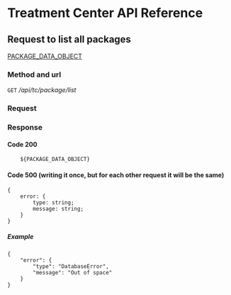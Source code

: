 # Treatment Center API Reference


## Request to list all packages

 [PACKAGE_DATA_OBJECT](data_objects.md)

### Method and url
`GET` */api/tc/package/list*

### Request

### Response
#### Code 200
```
    ${PACKAGE_DATA_OBJECT}
```


#### Code 500 (writing it once, but for each other request it will be the same)
```
{
    error: {
        type: string;
        message: string;
    }
}
```

##### Example
```
{
    "error": {
        "type": "DatabaseError",
        "message": "Out of space"
    }
}
```
